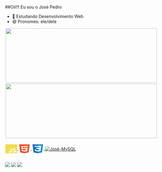 ##Oii!!! Eu sou o José Pedro

- 🌱 Estudando Desenvolvimento Web
- 😄 Pronomes: ele/dele

<div align="center">
  <a href="https://github.com/josepps">
  <img height="180em" width="500em" src="https://github-readme-stats.vercel.app/api?username=josepps&show_icons=true&theme=dracula&include_all_commits=true&count_private=true"/>
  <img height="180em" width="500em" src="https://github-readme-stats.vercel.app/api/top-langs/?username=josepps&layout=compact&langs_count=7&theme=dracula"/>
</div>
<div style="display: inline_block"><br>
  <img align="center" alt="José-Js" height="30" width="40" src="https://raw.githubusercontent.com/devicons/devicon/master/icons/javascript/javascript-plain.svg">
  <img align="center" alt="José-HTML" height="30" width="40" src="https://raw.githubusercontent.com/devicons/devicon/master/icons/html5/html5-original.svg">
  <img align="center" alt="José-CSS" height="30" width="40" src="https://raw.githubusercontent.com/devicons/devicon/master/icons/css3/css3-original.svg">
  <img align="center" alt="José-MySQL" height="30" width="40" src="https://cdn.jsdelivr.net/gh/devicons/devicon/icons/mysql/mysql-original.svg" /> 
</div>

##

<div>
  <a href="https://www.instagram.com/pedro_paulosantana/" target="_blank"><img src="https://img.shields.io/badge/-Instagram-%23E4405F?style=for-the-badge&logo=instagram&logoColor=white" target="_blank"></a> 
  <a href = "mailto:joseppsantanafs@gmail.com"><img src="https://img.shields.io/badge/-Gmail-%23333?style=for-the-badge&logo=gmail&logoColor=white" target="_blank"></a>
  <a href="https://www.linkedin.com/in/jos%C3%A9-santos-68076015a/" target="_blank"><img src="https://img.shields.io/badge/-LinkedIn-%230077B5?style=for-the-badge&logo=linkedin&logoColor=white" target="_blank"></a>
</div>
